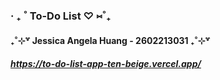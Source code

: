 ### ‧ ₊ ˚ To-Do List ♡ ⑅˚₊

#### ₊˚⊹꒷ Jessica Angela Huang - 2602213031 ₊˚⊹꒷

##### https://to-do-list-app-ten-beige.vercel.app/
